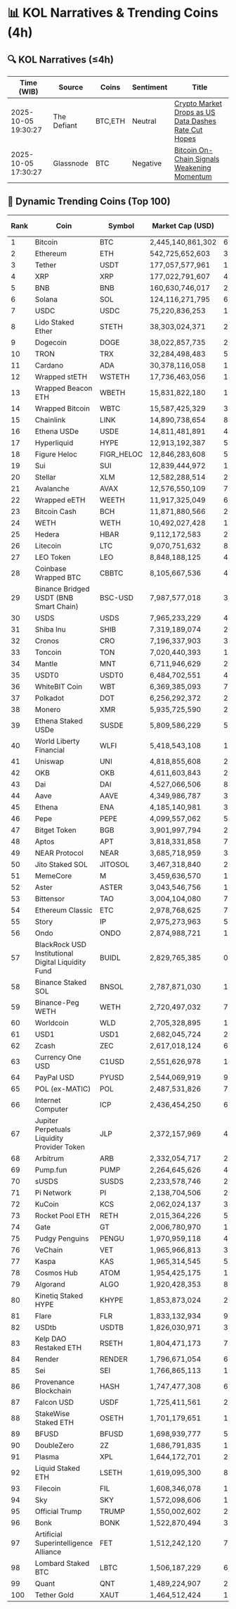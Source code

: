 # 📊 KOL Narratives & Trending Coins (4h)

## 🔍 KOL Narratives (≤4h)

| Time (WIB) | Source | Coins | Sentiment | Title |
|------------|--------|-------|-----------|-------|
| 2025-10-05 19:30:27 | The Defiant | BTC,ETH | Neutral | [Crypto Market Drops as US Data Dashes Rate Cut Hopes](https://thedefiant.io/example1) |
| 2025-10-05 17:30:27 | Glassnode | BTC | Negative | [Bitcoin On-Chain Signals Weakening Momentum](https://glassnode.com/example2) |

## 🚀 Dynamic Trending Coins (Top 100)

| Rank | Coin | Symbol | Market Cap (USD) | 24h Volume (USD) |
|------|------|--------|------------------|------------------|
| 1 | Bitcoin | BTC | 2,445,140,861,302 | 69,561,300,535 |
| 2 | Ethereum | ETH | 542,725,652,603 | 39,125,865,058 |
| 3 | Tether | USDT | 177,057,577,961 | 121,865,690,360 |
| 4 | XRP | XRP | 177,022,791,607 | 4,842,871,271 |
| 5 | BNB | BNB | 160,630,746,017 | 2,389,135,784 |
| 6 | Solana | SOL | 124,116,271,795 | 6,841,851,635 |
| 7 | USDC | USDC | 75,220,836,253 | 15,450,519,649 |
| 8 | Lido Staked Ether | STETH | 38,303,024,371 | 28,875,398 |
| 9 | Dogecoin | DOGE | 38,022,857,735 | 2,989,363,493 |
| 10 | TRON | TRX | 32,284,498,483 | 575,692,274 |
| 11 | Cardano | ADA | 30,378,116,058 | 1,485,144,216 |
| 12 | Wrapped stETH | WSTETH | 17,736,463,056 | 14,496,393 |
| 13 | Wrapped Beacon ETH | WBETH | 15,831,822,180 | 10,107,939 |
| 14 | Wrapped Bitcoin | WBTC | 15,587,425,329 | 316,760,741 |
| 15 | Chainlink | LINK | 14,890,738,654 | 847,889,611 |
| 16 | Ethena USDe | USDE | 14,811,481,891 | 476,659,598 |
| 17 | Hyperliquid | HYPE | 12,913,192,387 | 533,351,638 |
| 18 | Figure Heloc | FIGR_HELOC | 12,846,283,608 | 54,120 |
| 19 | Sui | SUI | 12,839,444,972 | 1,301,121,730 |
| 20 | Stellar | XLM | 12,582,288,514 | 258,750,687 |
| 21 | Avalanche | AVAX | 12,576,550,109 | 739,293,821 |
| 22 | Wrapped eETH | WEETH | 11,917,325,049 | 6,826,195 |
| 23 | Bitcoin Cash | BCH | 11,871,880,566 | 273,557,092 |
| 24 | WETH | WETH | 10,492,027,428 | 161,222,686 |
| 25 | Hedera | HBAR | 9,112,172,583 | 229,711,646 |
| 26 | Litecoin | LTC | 9,070,751,632 | 853,815,943 |
| 27 | LEO Token | LEO | 8,848,188,125 | 437,096 |
| 28 | Coinbase Wrapped BTC | CBBTC | 8,105,667,536 | 497,266,325 |
| 29 | Binance Bridged USDT (BNB Smart Chain) | BSC-USD | 7,987,577,018 | 3,113,918,917 |
| 30 | USDS | USDS | 7,965,233,229 | 49,688,975 |
| 31 | Shiba Inu | SHIB | 7,319,189,074 | 292,829,118 |
| 32 | Cronos | CRO | 7,196,337,903 | 35,389,089 |
| 33 | Toncoin | TON | 7,020,440,393 | 145,290,145 |
| 34 | Mantle | MNT | 6,711,946,629 | 245,564,652 |
| 35 | USDT0 | USDT0 | 6,484,702,551 | 485,167,610 |
| 36 | WhiteBIT Coin | WBT | 6,369,385,093 | 76,039,487 |
| 37 | Polkadot | DOT | 6,256,292,372 | 267,867,076 |
| 38 | Monero | XMR | 5,935,725,590 | 211,577,208 |
| 39 | Ethena Staked USDe | SUSDE | 5,809,586,229 | 55,391,504 |
| 40 | World Liberty Financial | WLFI | 5,418,543,108 | 178,257,431 |
| 41 | Uniswap | UNI | 4,818,855,608 | 266,948,890 |
| 42 | OKB | OKB | 4,611,603,843 | 201,418,863 |
| 43 | Dai | DAI | 4,527,066,506 | 89,922,511 |
| 44 | Aave | AAVE | 4,349,986,787 | 377,480,498 |
| 45 | Ethena | ENA | 4,185,140,981 | 338,952,633 |
| 46 | Pepe | PEPE | 4,099,557,062 | 540,233,719 |
| 47 | Bitget Token | BGB | 3,901,997,794 | 296,436,740 |
| 48 | Aptos | APT | 3,818,331,858 | 731,874,228 |
| 49 | NEAR Protocol | NEAR | 3,685,718,959 | 348,165,575 |
| 50 | Jito Staked SOL | JITOSOL | 3,467,318,840 | 23,797,059 |
| 51 | MemeCore | M | 3,459,636,570 | 13,872,136 |
| 52 | Aster | ASTER | 3,043,546,756 | 1,052,202,577 |
| 53 | Bittensor | TAO | 3,004,104,080 | 77,237,604 |
| 54 | Ethereum Classic | ETC | 2,978,768,625 | 71,236,714 |
| 55 | Story | IP | 2,975,273,963 | 59,492,808 |
| 56 | Ondo | ONDO | 2,874,988,721 | 155,024,439 |
| 57 | BlackRock USD Institutional Digital Liquidity Fund | BUIDL | 2,829,765,385 | 0.0 |
| 58 | Binance Staked SOL | BNSOL | 2,787,871,030 | 12,523,910 |
| 59 | Binance-Peg WETH | WETH | 2,720,497,032 | 76,399,348 |
| 60 | Worldcoin | WLD | 2,705,328,895 | 194,822,429 |
| 61 | USD1 | USD1 | 2,682,045,724 | 262,225,289 |
| 62 | Zcash | ZEC | 2,617,018,124 | 610,621,071 |
| 63 | Currency One USD | C1USD | 2,551,626,978 | 143,401 |
| 64 | PayPal USD | PYUSD | 2,544,069,919 | 97,495,792 |
| 65 | POL (ex-MATIC) | POL | 2,487,531,826 | 71,808,004 |
| 66 | Internet Computer | ICP | 2,436,454,250 | 61,181,036 |
| 67 | Jupiter Perpetuals Liquidity Provider Token | JLP | 2,372,157,969 | 43,336,245 |
| 68 | Arbitrum | ARB | 2,332,054,717 | 201,646,876 |
| 69 | Pump.fun | PUMP | 2,264,645,626 | 455,926,286 |
| 70 | sUSDS | SUSDS | 2,233,578,746 | 2,571,874 |
| 71 | Pi Network | PI | 2,138,704,506 | 27,899,026 |
| 72 | KuCoin | KCS | 2,062,024,137 | 3,756,394 |
| 73 | Rocket Pool ETH | RETH | 2,015,364,226 | 5,510,115 |
| 74 | Gate | GT | 2,006,780,970 | 15,124,578 |
| 75 | Pudgy Penguins | PENGU | 1,970,959,118 | 415,351,684 |
| 76 | VeChain | VET | 1,965,966,813 | 33,797,365 |
| 77 | Kaspa | KAS | 1,965,314,545 | 58,717,019 |
| 78 | Cosmos Hub | ATOM | 1,954,425,175 | 110,145,808 |
| 79 | Algorand | ALGO | 1,920,428,353 | 80,671,419 |
| 80 | Kinetiq Staked HYPE | KHYPE | 1,853,873,024 | 26,510,937 |
| 81 | Flare | FLR | 1,833,132,934 | 9,368,392 |
| 82 | USDtb | USDTB | 1,826,030,971 | 3,407,481 |
| 83 | Kelp DAO Restaked ETH | RSETH | 1,804,471,173 | 721,654 |
| 84 | Render | RENDER | 1,796,671,054 | 68,475,816 |
| 85 | Sei | SEI | 1,766,865,113 | 110,806,584 |
| 86 | Provenance Blockchain | HASH | 1,747,477,308 | 65,617 |
| 87 | Falcon USD | USDF | 1,725,411,561 | 2,951,739 |
| 88 | StakeWise Staked ETH | OSETH | 1,701,179,651 | 1,023,049 |
| 89 | BFUSD | BFUSD | 1,698,939,777 | 5,554,210 |
| 90 | DoubleZero | 2Z | 1,686,791,835 | 158,902,953 |
| 91 | Plasma | XPL | 1,644,172,701 | 2,251,085,309 |
| 92 | Liquid Staked ETH | LSETH | 1,619,095,300 | 851,492 |
| 93 | Filecoin | FIL | 1,608,346,078 | 165,331,577 |
| 94 | Sky | SKY | 1,572,098,606 | 16,494,420 |
| 95 | Official Trump | TRUMP | 1,550,002,602 | 231,690,030 |
| 96 | Bonk | BONK | 1,522,870,494 | 326,386,134 |
| 97 | Artificial Superintelligence Alliance | FET | 1,512,242,120 | 79,922,022 |
| 98 | Lombard Staked BTC | LBTC | 1,506,187,229 | 6,765,779 |
| 99 | Quant | QNT | 1,489,224,907 | 21,430,689 |
| 100 | Tether Gold | XAUT | 1,464,512,424 | 155,514,820 |